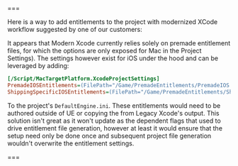 ===

Here is a way to add entitlements to the project with modernized XCode workflow suggested by one of our customers:

It appears that Modern Xcode currently relies solely on premade entitlement files, for which the options are only exposed for Mac in the Project Settings). The settings however exist for iOS under the hood and can be leveraged by adding:

```ini
[/Script/MacTargetPlatform.XcodeProjectSettings]
PremadeIOSEntitlements=(FilePath="/Game/PremadeEntitlements/PremadeIOS.entitlements")
ShippingSpecificIOSEntitlements=(FilePath="/Game/PremadeEntitlements/ShippingSpecificIOS.entitlements")
```

To the project's `DefaultEngine.ini`. These entitlements would need to be authored outside of UE or copying the from Legacy Xcode's output. This solution isn't great as it won't update as the dependent flags that used to drive entitlement file generation, however at least it would ensure that the setup need only be done once and subsequent project file generation wouldn't overwrite the entitlement settings.

===